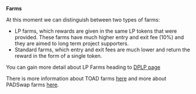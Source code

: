 **Farms**

At this moment we can distinguish between two types of farms:

- LP farms, which rewards are given in the same LP tokens that were provided. These farms have much higher entry and exit fee (10%) and they are aimed to long term project supporters.
- Standard farms, which entry and exit fees are much lower and return the reward in the form of a single token.

You can gain more detail about LP Farms heading to [DPLP page](dplp.md)

There is more information about TOAD farms [here](toadfarms.md) and more about PADSwap farms [here](padfarms.md).

